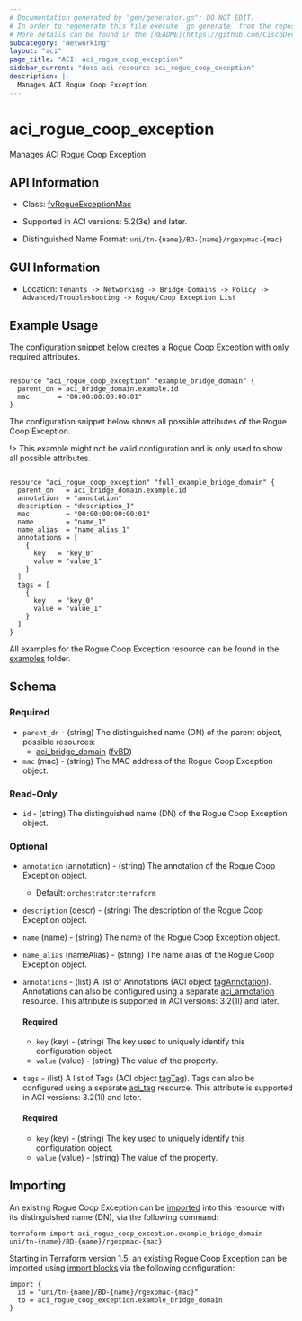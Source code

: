 ```yaml
---
# Documentation generated by "gen/generator.go"; DO NOT EDIT.
# In order to regenerate this file execute `go generate` from the repository root.
# More details can be found in the [README](https://github.com/CiscoDevNet/terraform-provider-aci/blob/master/README.md).
subcategory: "Networking"
layout: "aci"
page_title: "ACI: aci_rogue_coop_exception"
sidebar_current: "docs-aci-resource-aci_rogue_coop_exception"
description: |-
  Manages ACI Rogue Coop Exception
---
```


# aci_rogue_coop_exception #

Manages ACI Rogue Coop Exception



## API Information ##

* Class: [fvRogueExceptionMac](https://pubhub.devnetcloud.com/media/model-doc-latest/docs/app/index.html#/objects/fvRogueExceptionMac/overview)

* Supported in ACI versions: 5.2(3e) and later.

* Distinguished Name Format: `uni/tn-{name}/BD-{name}/rgexpmac-{mac}`

## GUI Information ##

* Location: `Tenants -> Networking -> Bridge Domains -> Policy -> Advanced/Troubleshooting -> Rogue/Coop Exception List`

## Example Usage ##

The configuration snippet below creates a Rogue Coop Exception with only required attributes.

```hcl

resource "aci_rogue_coop_exception" "example_bridge_domain" {
  parent_dn = aci_bridge_domain.example.id
  mac       = "00:00:00:00:00:01"
}

```
The configuration snippet below shows all possible attributes of the Rogue Coop Exception.

!> This example might not be valid configuration and is only used to show all possible attributes.

```hcl

resource "aci_rogue_coop_exception" "full_example_bridge_domain" {
  parent_dn   = aci_bridge_domain.example.id
  annotation  = "annotation"
  description = "description_1"
  mac         = "00:00:00:00:00:01"
  name        = "name_1"
  name_alias  = "name_alias_1"
  annotations = [
    {
      key   = "key_0"
      value = "value_1"
    }
  ]
  tags = [
    {
      key   = "key_0"
      value = "value_1"
    }
  ]
}

```

All examples for the Rogue Coop Exception resource can be found in the [examples](https://github.com/CiscoDevNet/terraform-provider-aci/tree/master/examples/resources/aci_rogue_coop_exception) folder.

## Schema ##

### Required ###

* `parent_dn` - (string) The distinguished name (DN) of the parent object, possible resources:
  - [aci_bridge_domain](https://registry.terraform.io/providers/CiscoDevNet/aci/latest/docs/resources/bridge_domain) ([fvBD](https://pubhub.devnetcloud.com/media/model-doc-latest/docs/app/index.html#/objects/fvBD/overview))
* `mac` (mac) - (string) The MAC address of the Rogue Coop Exception object.

### Read-Only ###

* `id` - (string) The distinguished name (DN) of the Rogue Coop Exception object.

### Optional ###

* `annotation` (annotation) - (string) The annotation of the Rogue Coop Exception object.
  - Default: `orchestrator:terraform`
* `description` (descr) - (string) The description of the Rogue Coop Exception object.
* `name` (name) - (string) The name of the Rogue Coop Exception object.
* `name_alias` (nameAlias) - (string) The name alias of the Rogue Coop Exception object.
* `annotations` - (list) A list of Annotations (ACI object [tagAnnotation](https://pubhub.devnetcloud.com/media/model-doc-latest/docs/app/index.html#/objects/tagAnnotation/overview)). Annotations can also be configured using a separate [aci_annotation](https://registry.terraform.io/providers/CiscoDevNet/aci/latest/docs/resources/annotation) resource. This attribute is supported in ACI versions: 3.2(1l) and later.
  #### Required ####
  
    * `key` (key) - (string) The key used to uniquely identify this configuration object.
    * `value` (value) - (string) The value of the property.
* `tags` - (list) A list of Tags (ACI object [tagTag](https://pubhub.devnetcloud.com/media/model-doc-latest/docs/app/index.html#/objects/tagTag/overview)). Tags can also be configured using a separate [aci_tag](https://registry.terraform.io/providers/CiscoDevNet/aci/latest/docs/resources/tag) resource. This attribute is supported in ACI versions: 3.2(1l) and later.
  #### Required ####
  
    * `key` (key) - (string) The key used to uniquely identify this configuration object.
    * `value` (value) - (string) The value of the property.

## Importing

An existing Rogue Coop Exception can be [imported](https://www.terraform.io/docs/import/index.html) into this resource with its distinguished name (DN), via the following command:

```
terraform import aci_rogue_coop_exception.example_bridge_domain uni/tn-{name}/BD-{name}/rgexpmac-{mac}
```

Starting in Terraform version 1.5, an existing Rogue Coop Exception can be imported
using [import blocks](https://developer.hashicorp.com/terraform/language/import) via the following configuration:

```
import {
  id = "uni/tn-{name}/BD-{name}/rgexpmac-{mac}"
  to = aci_rogue_coop_exception.example_bridge_domain
}
```
